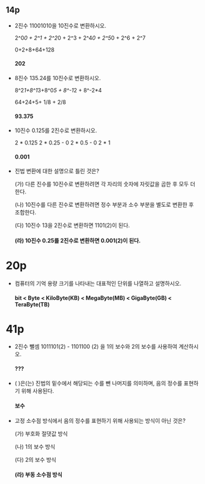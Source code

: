 ## 14p

- 2진수 11001010을 10진수로 변환하시오.

  2^0*0 + 2^1 + 2^2*0 + 2^3 + 2^4*0 + 2^5*0 + 2^6 + 2^7
  
  0+2+8+64+128
  
  #### 202
    
- 8진수 135.24를 10진수로 변환하시오.

  8^2*1+8^1*3+8^0*5 + 8^-1*2 + 8^-2*4
  
  64+24+5+ 1/8 + 2/8
  
  #### 93.375

- 10진수 0.125를 2진수로 변환하시오.
  
  2 * 0.125 
  2 * 0.25 - 0
  2 * 0.5  - 0
  2 * 1
  
  #### 0.001

- 진법 변환에 대한 설명으로 틀린 것은?
 
   (가) 다른 진수를 10진수로 변환하려면 각 자리의 숫자에 자릿값을 곱한 후 모두 더한다.  
   
   (나) 10진수를 다른 진수로 변환하려면 정수 부분과 소수 부분을 별도로 변환한 후 조합한다.
   
   (다) 10진수 13을 2진수로 변환하면 1101(2)이 된다.   
   
   #### (라) 10진수 0.25를 2진수로 변환하면 0.001(2)이 된다.
   
# 20p

- 컴퓨터의 기억 용량 크기를 나타내는 대표적인 단위를 나열하고 설명하시오.

  #### bit < Byte < KiloByte(KB) < MegaByte(MB) < GigaByte(GB) < TeraByte(TB)

# 41p

- 2진수 뺄셈 1011101(2) - 1101100 (2) 을 1의 보수와 2의 보수를 사용하여 계산하시오.
  #### ???

- ( )은(는) 진법의 밑수에서 해당되는 수를 뺀 나머지를 의미하며, 음의 정수를 표현하기 위해 사용된다.
  #### 보수

- 고정 소수점 방식에서 음의 정수를 표현하기 위해 사용되는 방식이 아닌 것은?

    (가) 부호화 절댓값 방식
    
    (나) 1의 보수 방식
    
    (다) 2의 보수 방식
    
    #### (라) 부동 소수점 방식
